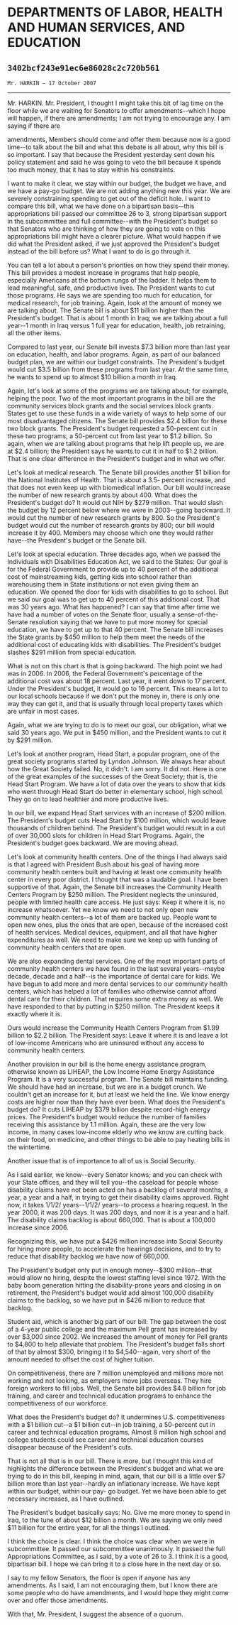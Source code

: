 # DEPARTMENTS OF LABOR, HEALTH AND HUMAN SERVICES, AND EDUCATION
## `3402bcf243e91ec6e86028c2c720b561`
`Mr. HARKIN — 17 October 2007`

---


Mr. HARKIN. Mr. President, I thought I might take this bit of lag 
time on the floor while we are waiting for Senators to offer 
amendments--which I hope will happen, if there are amendments; I am not 
trying to encourage any. I am saying if there are


amendments, Members should come and offer them because now is a good 
time--to talk about the bill and what this debate is all about, why 
this bill is so important. I say that because the President yesterday 
sent down his policy statement and said he was going to veto the bill 
because it spends too much money, that it has to stay within his 
constraints.

I want to make it clear, we stay within our budget, the budget we 
have, and we have a pay-go budget. We are not adding anything new this 
year. We are severely constraining spending to get out of the deficit 
hole. I want to compare this bill, what we have done on a bipartisan 
basis--this appropriations bill passed our committee 26 to 3, strong 
bipartisan support in the subcommittee and full committee--with the 
President's budget so that Senators who are thinking of how they are 
going to vote on this appropriations bill might have a clearer picture. 
What would happen if we did what the President asked, if we just 
approved the President's budget instead of the bill before us? What I 
want to do is go through it.

You can tell a lot about a person's priorities on how they spend 
their money. This bill provides a modest increase in programs that help 
people, especially Americans at the bottom rungs of the ladder. It 
helps them to lead meaningful, safe, and productive lives. The 
President wants to cut those programs. He says we are spending too much 
for education, for medical research, for job training. Again, look at 
the amount of money we are talking about. The Senate bill is about $11 
billion higher than the President's budget. That is about 1 month in 
Iraq; we are talking about a full year--1 month in Iraq versus 1 full 
year for education, health, job retraining, all the other items.

Compared to last year, our Senate bill invests $7.3 billion more than 
last year on education, health, and labor programs. Again, as part of 
our balanced budget plan, we are within our budget constraints. The 
President's budget would cut $3.5 billion from these programs from last 
year. At the same time, he wants to spend up to almost $10 billion a 
month in Iraq.

Again, let's look at some of the programs we are talking about; for 
example, helping the poor. Two of the most important programs in the 
bill are the community services block grants and the social services 
block grants. States get to use these funds in a wide variety of ways 
to help some of our most disadvantaged citizens. The Senate bill 
provides $2.4 billion for these two block grants. The President's 
budget requested a 50-percent cut in these two programs, a 50-percent 
cut from last year to $1.2 billion. So again, when we are talking about 
programs that help lift people up, we are at $2.4 billion; the 
President says he wants to cut it in half to $1.2 billion. That is one 
clear difference in the President's budget and in what we offer.

Let's look at medical research. The Senate bill provides another $1 
billion for the National Institutes of Health. That is about a 3.5-
percent increase, and that does not even keep up with biomedical 
inflation. Our bill would increase the number of new research grants by 
about 400. What does the President's budget do? It would cut NIH by 
$279 million. That would slash the budget by 12 percent below where we 
were in 2003--going backward. It would cut the number of new research 
grants by 800. So the President's budget would cut the number of 
research grants by 800; our bill would increase it by 400. Members may 
choose which one they would rather have--the President's budget or the 
Senate bill.

Let's look at special education. Three decades ago, when we passed 
the Individuals with Disabilities Education Act, we said to the States: 
Our goal is for the Federal Government to provide up to 40 percent of 
the additional cost of mainstreaming kids, getting kids into school 
rather than warehousing them in State institutions or not even giving 
them an education. We opened the door for kids with disabilities to go 
to school. But we said our goal was to get up to 40 percent of this 
additional cost. That was 30 years ago. What has happened? I can say 
that time after time we have had a number of votes on the Senate floor, 
usually a sense-of-the-Senate resolution saying that we have to put 
more money for special education, we have to get up to that 40 percent. 
The Senate bill increases the State grants by $450 million to help them 
meet the needs of the additional cost of educating kids with 
disabilities. The President's budget slashes $291 million from special 
education.

What is not on this chart is that is going backward. The high point 
we had was in 2006. In 2006, the Federal Government's percentage of the 
additional cost was about 18 percent. Last year, it went down to 17 
percent. Under the President's budget, it would go to 16 percent. This 
means a lot to our local schools because if we don't put the money in, 
there is only one way they can get it, and that is usually through 
local property taxes which are unfair in most cases.


Again, what we are trying to do is to meet our goal, our obligation, 
what we said 30 years ago. We put in $450 million, and the President 
wants to cut it by $291 million.

Let's look at another program, Head Start, a popular program, one of 
the great society programs started by Lyndon Johnson. We always hear 
about how the Great Society failed. No, it didn't. I am sorry. It did 
not. Here is one of the great examples of the successes of the Great 
Society; that is, the Head Start Program. We have a lot of data over 
the years to show that kids who went through Head Start do better in 
elementary school, high school. They go on to lead healthier and more 
productive lives.

In our bill, we expand Head Start services with an increase of $200 
million. The President's budget cuts Head Start by $100 million, which 
would leave thousands of children behind. The President's budget would 
result in a cut of over 30,000 slots for children in Head Start 
Programs. Again, the President's budget goes backward. We are moving 
ahead.

Let's look at community health centers. One of the things I had 
always said is that I agreed with President Bush about his goal of 
having more community health centers built and having at least one 
community health center in every poor district. I thought that was a 
laudable goal. I have been supportive of that. Again, the Senate bill 
increases the Community Health Centers Program by $250 million. The 
President neglects the uninsured, people with limited health care 
access. He just says: Keep it where it is, no increase whatsoever. Yet 
we know we need to not only open new community health centers--a lot of 
them are backed up. People want to open new ones, plus the ones that 
are open, because of the increased cost of health services. Medical 
devices, equipment, and all that have higher expenditures as well. We 
need to make sure we keep up with funding of community health centers 
that are open.

We are also expanding dental services. One of the most important 
parts of community health centers we have found in the last several 
years--maybe decade, decade and a half--is the importance of dental 
care for kids. We have begun to add more and more dental services to 
our community health centers, which has helped a lot of families who 
otherwise cannot afford dental care for their children. That requires 
some extra money as well. We have responded to that by putting in $250 
million. The President keeps it exactly where it is.

Ours would increase the Community Health Centers Program from $1.99 
billion to $2.2 billion. The President says: Leave it where it is and 
leave a lot of low-income Americans who are uninsured without any 
access to community health centers.

Another provision in our bill is the home energy assistance program, 
otherwise known as LIHEAP, the Low Income Home Energy Assistance 
Program. It is a very successful program. The Senate bill maintains 
funding. We should have had an increase, but we are in a budget crunch. 
We couldn't get an increase for it, but at least we held the line. We 
know energy costs are higher now than they have ever been. What does 
the President's budget do? It cuts LIHEAP by $379 billion despite 
record-high energy prices. The President's budget would reduce the 
number of families receiving this assistance by 1.1 million. Again, 
these are the very low income, in many cases low-income elderly who we 
know are cutting back on their food, on medicine, and other things to 
be able to pay heating bills in the wintertime.

Another issue that is of importance to all of us is Social Security.



As I said earlier, we know--every Senator knows; and you can check 
with your State offices, and they will tell you--the caseload for 
people whose disability claims have not been acted on has a backlog of 
several months, a year, a year and a half, in trying to get their 
disability claims approved. Right now, it takes 1/1/2/ years--1/1/2/ 
years--to process a hearing request. In the year 2000, it was 200 days. 
It was 200 days, and now it is a year and a half. The disability claims 
backlog is about 660,000. That is about a 100,000 increase since 2006.

Recognizing this, we have put a $426 million increase into Social 
Security for hiring more people, to accelerate the hearings decisions, 
and to try to reduce that disability backlog we have now of 660,000.

The President's budget only put in enough money--$300 million--that 
would allow no hiring, despite the lowest staffing level since 1972. 
With the baby boom generation hitting the disability-prone years and 
closing in on retirement, the President's budget would add almost 
100,000 disability claims to the backlog, so we have put in $426 
million to reduce that backlog.

Student aid, which is another big part of our bill: The gap between 
the cost of a 4-year public college and the maximum Pell grant has 
increased by over $3,000 since 2002. We increased the amount of money 
for Pell grants to $4,800 to help alleviate that problem. The 
President's budget falls short of that by almost $300, bringing it to 
$4,540--again, very short of the amount needed to offset the cost of 
higher tuition.

On competitiveness, there are 7 million unemployed and millions more 
not working and not looking, as employers move jobs overseas. They hire 
foreign workers to fill jobs. Well, the Senate bill provides $4.8 
billion for job training, and career and technical education programs 
to enhance the competitiveness of our workforce.

What does the President's budget do? It undermines U.S. 
competitiveness with a $1 billion cut--a $1 billion cut--in job 
training, a 50-percent cut in career and technical education programs. 
Almost 8 million high school and college students could see career and 
technical education courses disappear because of the President's cuts.

That is not all that is in our bill. There is more, but I thought 
this kind of highlights the difference between the President's budget 
and what we are trying to do in this bill, keeping in mind, again, that 
our bill is a little over $7 billion more than last year--hardly an 
inflationary increase. We have kept within our budget, within our pay-
go budget. Yet we have been able to get necessary increases, as I have 
outlined.

The President's budget basically says: No. Give me more money to 
spend in Iraq, to the tune of about $12 billion a month. We are saying 
we only need $11 billion for the entire year, for all the things I 
outlined.

I think the choice is clear. I think the choice was clear when we 
were in subcommittee. It passed our subcommittee unanimously. It passed 
the full Appropriations Committee, as I said, by a vote of 26 to 3. I 
think it is a good, bipartisan bill. I hope we can bring it to a close 
here in the next day or so.

I say to my fellow Senators, the floor is open if anyone has any 
amendments. As I said, I am not encouraging them, but I know there are 
some people who do have amendments, and I would hope they might come 
over and offer those amendments.

With that, Mr. President, I suggest the absence of a quorum.